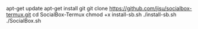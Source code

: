 

apt-get update
apt-get install git
git clone https://github.com/jisu/socialbox-termux.git
cd SocialBox-Termux
chmod +x install-sb.sh
./install-sb.sh
./SocialBox.sh
